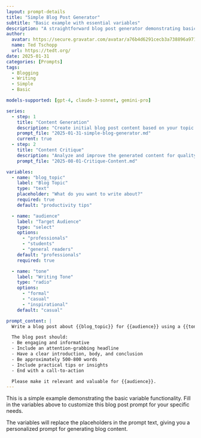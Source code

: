 ```yaml
---
layout: prompt-details
title: "Simple Blog Post Generator"
subtitle: "Basic example with essential variables"
description: "A straightforward blog post generator demonstrating basic variable functionality."
author:
  avatar: https://secure.gravatar.com/avatar/a76b4d6291cecb3a738896a971bfb903?s=512&d=mp&r=g
  name: Ted Tschopp
  url: https://tedt.org/
date: 2025-01-31
categories: [Prompts]
tags: 
  - Blogging
  - Writing 
  - Simple 
  - Basic

models-supported: [gpt-4, claude-3-sonnet, gemini-pro]

series:
  - step: 1
    title: "Content Generation"
    description: "Create initial blog post content based on your topic and audience"
    prompt_file: "2025-01-31-simple-blog-generator.md"
    current: true
  - step: 2
    title: "Content Critique"
    description: "Analyze and improve the generated content for quality and effectiveness"
    prompt_file: "2025-08-01-Critique-Content.md"

variables:
  - name: "blog_topic"
    label: "Blog Topic"
    type: "text"
    placeholder: "What do you want to write about?"
    required: true
    default: "productivity tips"

  - name: "audience"
    label: "Target Audience"
    type: "select"
    options: 
      - "professionals"
      - "students"
      - "general readers"
    default: "professionals"
    required: true

  - name: "tone"
    label: "Writing Tone"
    type: "radio"
    options:
      - "formal"
      - "casual"
      - "inspirational"
    default: "casual"

prompt_content: |
  Write a blog post about {{blog_topic}} for {{audience}} using a {{tone}} tone.

  The blog post should:
  - Be engaging and informative
  - Include an attention-grabbing headline
  - Have a clear introduction, body, and conclusion
  - Be approximately 500-800 words
  - Include practical tips or insights
  - End with a call-to-action

  Please make it relevant and valuable for {{audience}}.
---
```


This is a simple example demonstrating the basic variable functionality. Fill in the variables above to customize this blog post prompt for your specific needs.

The variables will replace the placeholders in the prompt text, giving you a personalized prompt for generating blog content.
